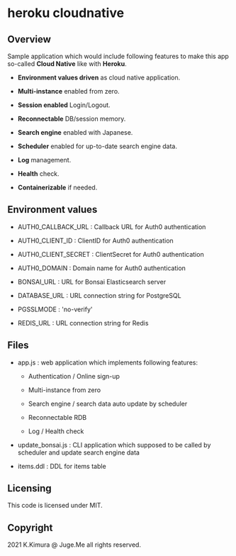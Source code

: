 # heroku cloudnative

## Overview

Sample application which would include following features to make this app so-called **Cloud Native** like with **Heroku**.

- **Environment values driven** as cloud native application.

- **Multi-instance** enabled from zero.

- **Session enabled** Login/Logout.

- **Reconnectable** DB/session memory.

- **Search engine** enabled with Japanese.

- **Scheduler** enabled for up-to-date search engine data.

- **Log** management.

- **Health** check.

- **Containerizable** if needed.


## Environment values

- AUTH0_CALLBACK_URL : Callback URL for Auth0 authentication

- AUTH0_CLIENT_ID : ClientID for Auth0 authentication

- AUTH0_CLIENT_SECRET : ClientSecret for Auth0 authentication

- AUTH0_DOMAIN : Domain name for Auth0 authentication

- BONSAI_URL : URL for Bonsai Elasticsearch server

- DATABASE_URL : URL connection string for PostgreSQL

- PGSSLMODE : 'no-verify'

- REDIS_URL : URL connection string for Redis


## Files

- app.js : web application which implements following features:

  - Authentication / Online sign-up

  - Multi-instance from zero

  - Search engine / search data auto update by scheduler

  - Reconnectable RDB

  - Log / Health check

- update_bonsai.js : CLI application which supposed to be called by scheduler and update search engine data

- items.ddl : DDL for items table


## Licensing

This code is licensed under MIT.


## Copyright

2021 K.Kimura @ Juge.Me all rights reserved.
